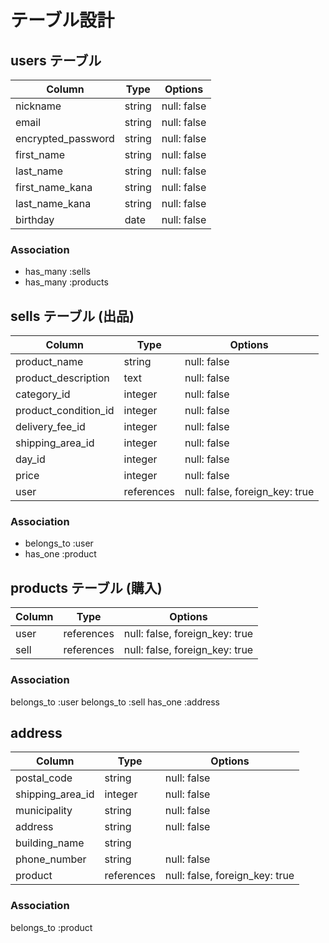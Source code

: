# テーブル設計

## users テーブル

| Column                | Type   | Options     |
| --------              | ------ | ----------- |
| nickname              | string | null: false |
| email                 | string | null: false |
| encrypted_password    | string | null: false |
| first_name            | string | null: false |
| last_name             | string | null: false |
| first_name_kana       | string | null: false |
| last_name_kana        | string | null: false |
| birthday              | date   | null: false |

### Association
- has_many :sells
- has_many :products

## sells テーブル (出品)

| Column                | Type   | Options     |
| --------              | ------ | ----------- |
| product_name          | string | null: false |
| product_description   | text   | null: false |
| category_id           | integer| null: false |
| product_condition_id  | integer| null: false |
| delivery_fee_id       | integer| null: false |
| shipping_area_id      | integer| null: false |
| day_id                | integer| null: false |
| price                 | integer| null: false |
| user                  | references| null: false, foreign_key: true |

### Association
- belongs_to :user
- has_one :product

## products テーブル (購入)

| Column                | Type      | Options     |
| --------              | ------    | ----------- |
| user                  | references| null: false, foreign_key: true |
| sell                  | references| null: false, foreign_key: true |

### Association
belongs_to :user
belongs_to :sell
has_one :address

## address

| Column                | Type   | Options     |
| --------              | ------ | ----------- |
| postal_code           | string    | null: false |
| shipping_area_id      | integer   | null: false |
| municipality          | string    | null: false |
| address               | string    | null: false |
| building_name         | string    |
| phone_number          | string    | null: false |
| product               | references|null: false, foreign_key: true|

### Association
belongs_to :product